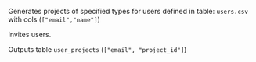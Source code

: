 Generates projects of specified types for users defined in table: `users.csv` with cols (`["email","name"]`)

Invites users.

Outputs table `user_projects` (`["email", "project_id"]`)
